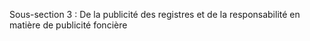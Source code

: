 Sous-section 3 :  De la publicité des registres et de la responsabilité en matière de publicité foncière